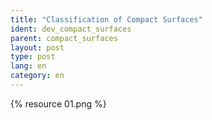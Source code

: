 ```yaml
---
title: "Classification of Compact Surfaces"
ident: dev_compact_surfaces
parent: compact_surfaces
layout: post
type: post
lang: en
category: en
---
```



{% resource 01.png %}

